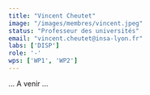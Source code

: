 ```yaml
---
title: "Vincent Cheutet"
image: "/images/membres/vincent.jpeg"
status: "Professeur des universités"
email: "vincent.cheutet@insa-lyon.fr"
labs: ['DISP']
role: '-'
wps: ['WP1', 'WP2']
---
```


... A venir ...

